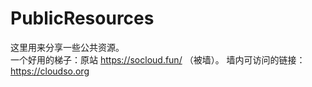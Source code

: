 # PublicResources
这里用来分享一些公共资源。  
一个好用的梯子：原站 https://socloud.fun/ （被墙）。 墙内可访问的链接：https://cloudso.org  

